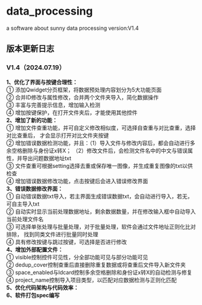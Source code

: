 # data_processing
a software about sunny data processing
version:V1.4

## 版本更新日志

### V1.4（2024.07.19）
**1、优化了界面与按键合理性：**<br>
① 添加Qwidget分页框架，将数据预处理内容划分为5大功能页面<br>
② 合并ID修改与属性修改，合并两个文件夹导入，简化数据操作<br>
③ 丰富与完善提示信息，增加输入检测<br>
④ 增加按键保护，在打开文件夹后，才能使用其他控件<br>
**2、增加了新的功能：**<br>
① 增加文件查重功能，并可自定义修改相似度，可选择自查重与对比查重，选择对比查重后，
才会显示打开对比文件夹按键<br>
② 增加错误数据检测功能，并且：（1）导入文件与修改内容后，都会自动进行多余空格删除与身份证x转X；
（2）修改文件后，会检测文件名中的中文与错误属性，并导出问题数据地址txt<br>
③ 文件查重可根据setting选择去重或保存唯一图像，并生成重复图像的txt以供检查<br>
④ 增加错误数据修改功能，点击按键后会进入错误修改界面<br>
**3、错误数据修改界面：**<br>
① 自动错误数据txt导入，若主界面生成错误数据txt，会自动进行导入，若无，可自主导入txt<br>
② 自动实时显示当前处理数据地址，剩余数据数量，并在修改输入框中自动导入当前处理文件名<br>
③ 可选择单张处理与批量处理，对于批量处理，软件会通过文件地址正则化比对排除，
找到同类文件进行批量同时处理<br>
④ 具有修改按键与跳过按键，可选择是否进行修改<br>
**4、增加外部配置文件：**<br>
① visible控制控件可见性，分全部功能可见与部分功能可见<br>
② dedup_cover控制查重后直接删除重复数据或将查重后文件导入新文件夹<br>
③ space_enabled与Idcard控制多余空格删除和身份证x转X的自动检测与修复<br>
④ project_name控制导入项目类型，以匹配对应数据检测与正则化匹配<br>
**5、优化代码架构与代码效率：**<br>
**6、软件打包spec编写**<br>